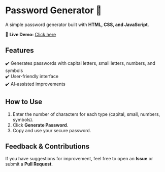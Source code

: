 # Password Generator 🔐  

A simple password generator built with **HTML, CSS, and JavaScript**.  

🔗 **Live Demo:** [Click here](https://arkarpro.github.io/password_generator/)  

## Features  
✔️ Generates passwords with capital letters, small letters, numbers, and symbols  
✔️ User-friendly interface  
✔️ AI-assisted improvements  

## How to Use  
1. Enter the number of characters for each type (capital, small, numbers, symbols).  
2. Click **Generate Password**.  
3. Copy and use your secure password.  

## Feedback & Contributions  
If you have suggestions for improvement, feel free to open an **Issue** or submit a **Pull Request**.  

